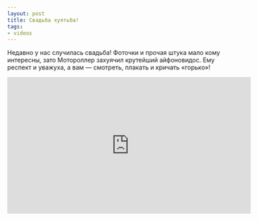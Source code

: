 ```yaml
---
layout: post
title: Свадьба хуятьба!
tags:
- videos
---
```


Недавно у нас случилась свадьба! Фоточки и прочая штука мало кому интересны, зато Мотороллер захуячил крутейший айфоновидос. Ему респект и уважуха, а вам — смотреть, плакать и кричать «горько»!

<iframe width="560" height="315" src="https://www.youtube.com/embed/djBDDlyvEhg?rel=0" frameborder="0" allowfullscreen></iframe>